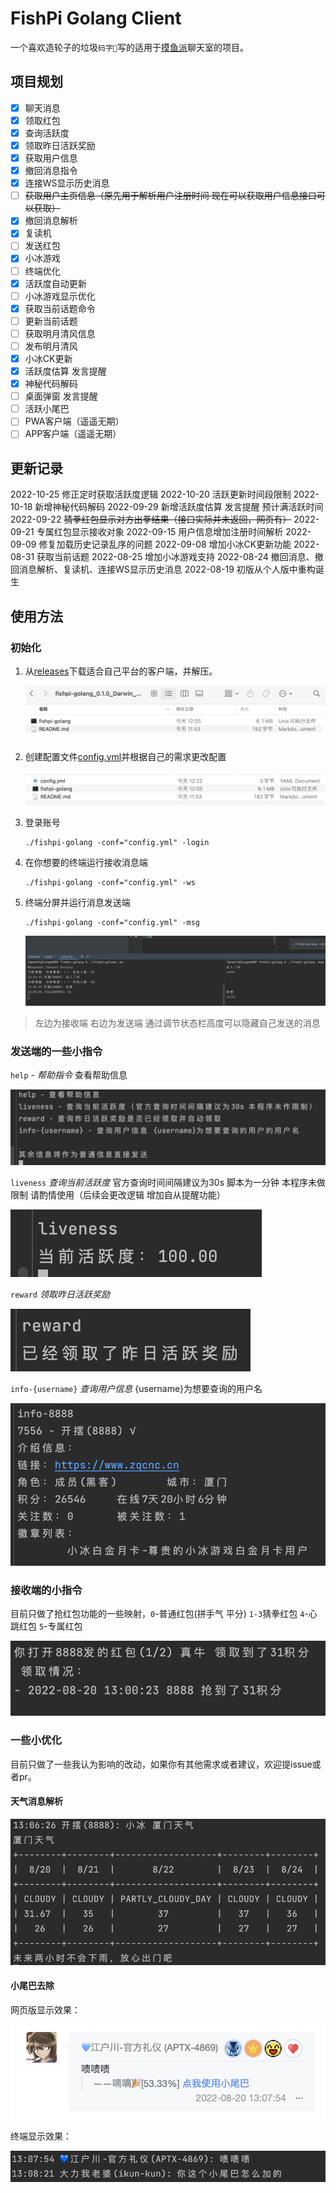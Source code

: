 # FishPi Golang Client

一个喜欢造轮子的垃圾`码字🐒`写的适用于[摸鱼派](https://fishpi.cn)聊天室的项目。

## 项目规划

   - [x] 聊天消息
   - [x] 领取红包
   - [x] 查询活跃度
   - [x] 领取昨日活跃奖励
   - [x] 获取用户信息
   - [x] 撤回消息指令
   - [x] 连接WS显示历史消息
   - [ ] ~~获取用户主页信息（原先用于解析用户注册时间 现在可以获取用户信息接口可以获取）~~
   - [x] 撤回消息解析
   - [x] 复读机
   - [ ] 发送红包
   - [x] 小冰游戏
   - [ ] 终端优化
   - [x] 活跃度自动更新
   - [ ] 小冰游戏显示优化
   - [x] 获取当前话题命令
   - [ ] 更新当前话题
   - [ ] 获取明月清风信息
   - [ ] 发布明月清风
   - [x] 小冰CK更新
   - [x] 活跃度估算 发言提醒
   - [x] 神秘代码解码
   - [ ] 桌面弹窗 发言提醒
   - [ ] 活跃小尾巴
   - [ ] PWA客户端（遥遥无期）
   - [ ] APP客户端（遥遥无期）

## 更新记录

   2022-10-25 修正定时获取活跃度逻辑
   2022-10-20 活跃更新时间段限制
   2022-10-18 新增神秘代码解码
   2022-09-29 新增活跃度估算 发言提醒 预计满活跃时间
   2022-09-22 ~~猜拳红包显示对方出拳结果（接口实际并未返回，网页有）~~
   2022-09-21 专属红包显示接收对象
   2022-09-15 用户信息增加注册时间解析
   2022-09-09 修复加载历史记录乱序的问题
   2022-09-08 增加小冰CK更新功能
   2022-08-31 获取当前话题
   2022-08-25 增加小冰游戏支持
   2022-08-24 撤回消息、撤回消息解析、复读机、连接WS显示历史消息
   2022-08-19 初版从个人版中重构诞生

## 使用方法

### 初始化

1. 从[releases](https://github.com/fghwett/fishpi-golang/releases/)下载适合自己平台的客户端，并解压。

    ![1.png](docs/1.png)

2. 创建配置文件[config.yml](https://github.com/fghwett/fishpi-golang/raw/main/config.yml)并根据自己的需求更改配置

    ![2.png](docs/2.png)

3. 登录账号

   ```shell
   ./fishpi-golang -conf="config.yml" -login   
   ```

4. 在你想要的终端运行接收消息端

   ```shell
   ./fishpi-golang -conf="config.yml" -ws
   ```

5. 终端分屏并运行消息发送端

   ```shell
   ./fishpi-golang -conf="config.yml" -msg
   ```

   ![3.png](docs/3.png)

> 左边为接收端 右边为发送端 通过调节状态栏高度可以隐藏自己发送的消息

### 发送端的一些小指令

`help` - *帮助指令* 查看帮助信息

   ![4.png](docs/4.png)
   
`liveness` *查询当前活跃度* 官方查询时间间隔建议为30s 脚本为一分钟 本程序未做限制 请酌情使用（后续会更改逻辑 增加自从提醒功能）

   ![5.png](docs/5.png)

`reward` *领取昨日活跃奖励*

   ![6.png](docs/6.png)

`info-{username}` *查询用户信息* {username}为想要查询的用户名

   ![7.png](docs/7.png)
   
### 接收端的小指令

目前只做了抢红包功能的一些映射，`0`-普通红包(拼手气 平分) `1-3`猜拳红包 `4`-心跳红包 `5`-专属红包

   ![8.png](docs/8.png)

### 一些小优化

目前只做了一些我认为影响的改动，如果你有其他需求或者建议，欢迎提issue或者pr。

#### 天气消息解析

![9.png](docs/9.png)

#### 小尾巴去除

网页版显示效果：

   ![10.png](docs/10.png)

终端显示效果：

   ![11.png](docs/11.png)
   
